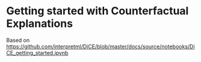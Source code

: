 # Getting started with Counterfactual Explanations

Based on 
https://github.com/interpretml/DiCE/blob/master/docs/source/notebooks/DiCE_getting_started.ipynb